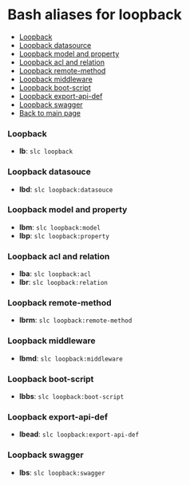# Bash aliases for loopback #

- [Loopback](#loopback)
- [Loopback datasource](#loopback-datasource)
- [Loopback model and property](#loopback-model-and-property)
- [Loopback acl and relation](#loopback-acl-and-relation)
- [Loopback remote-method](#loopback-remote-method)
- [Loopback middleware](#loopback-middleware)
- [Loopback boot-script](#loopback-boot-script)
- [Loopback export-api-def](#loopback-export-api-def)
- [Loopback swagger](#loopback-swagger)
- [Back to main page](../../README.md)

### Loopback ###
- **lb**: `slc loopback`

### Loopback datasouce ###
- **lbd**: `slc loopback:datasouce`

### Loopback model and property ###
- **lbm**: `slc loopback:model`
- **lbp**: `slc loopback:property`

### Loopback acl and relation ###
- **lba**: `slc loopback:acl`
- **lbr**: `slc loopback:relation`

### Loopback remote-method ###
- **lbrm**: `slc loopback:remote-method`

### Loopback middleware ###
- **lbmd**: `slc loopback:middleware`

### Loopback boot-script ###
- **lbbs**: `slc loopback:boot-script`

### Loopback export-api-def ###
- **lbead**: `slc loopback:export-api-def`

### Loopback swagger ###
- **lbs**: `slc loopback:swagger`
